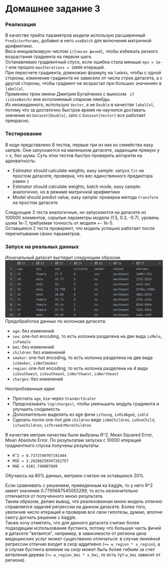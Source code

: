 # Домашнее задание 3

### Реализация
В качестве трейта параметров модели использую расширенный `PredictorParams`, добавил в него `useBatch` для включения матричной арифметики.  
Веса инициализирую числом `1/{число фичей}`, чтобы избежать резкого возрастания градиента на первом шаге.  
Останавливаю градиентный спуск, если ошибка стала меньше `eps = 1e-7` или прошло `maxIterations = 10000` итераций.  
При пересчете градиента, домножаю формулу на `lambda`, чтобы с одной стороны, изменение градиента не зависело от числа строк датасета, а с другой стороны, чтобы градиент не возрастал при больших значениях в `labelCol`.  
Применяю трюк имени Дмитрия Бугайченко с выносом ` if (isUseBatch)` вне исполняемый спарком лямбды.  
Из неожиданного, использую `Vector`, а не `Double` в качестве `labelCol`, потому что за достаточно быстрое время не научился доставать значения из `Dataset[Double]`, зато с `Dataset[Vector]` все работает прекрасно.

### Тестирование
В коде представлено 8 тестов, первые три из них из семейства easy sample. Они запускаются на маленьком датасете, задающим прямую y = x, без шума. Суть этих тестов быстро проверить алгоритм на адекватность:
* Estimator should calculate weights, easy sample: запуск `fit` на простом датасете, проверка, что вес единственного предиктора равен `1`
* Estimator should calculate weights, batch mode, easy sample: аналогично, но в режиме матричной арифметики
* Model should predict value, easy sample: проверка метода `transform` на простом датасете

Следующие 3 теста аналогичные, но запускаются на датасете из 100000 элементов, скрытые параметры модели (1.5, 0.3, -0.7), уровень шума 1e-7, требуемая точность от модели +- 1e-5.  
Оставшиеся 2 теста проверяют, что модель успешно работает после перечитывания своих параметров. 

### Запуск на реальных данных
Изначальный датасет выглядит следующим образом.  
![](dataset.png)  
Предобработка данных по колонкам датасета:
* `age`: без изменений 
* `sex`: one-hot encoding, то есть колонка разделена на две вида `isMale`, `isFemale`
* `bmi`: без изменений
* `children`: без изменений
* `smoker`: one-hot encoding, то есть колонка разделена на две вида `isSmoker`, `isNotSmoker`
* `region`: one-hot encoding, то есть колонка разделена на 4 вида `isSouthwest`, `isSoutheast`, `isNorthwest`, `isNortheast`
* `charges`: без изменений

Неопробованные идеи: 
* Прогнать `age`, `bim` через `StandartScaler`
* Предсказывать `log(charges)`, чтобы уменьшить модуль градиента и улучшить сходимость
* Дополнительно выделить из age фичи `isYoung`, `isMidAged`, `isOld`
* Сделать почти one-hot для `children` виде `isNoChildren`, `isOneChild`, `isTwoChildren`, `isThreeOrMoreChildren`

В качестве метрик качества были выбраны R^2, Mean Squared Error, Mean Absolute Error. По результатам запуска с 10000 итераций градиентного спуска получены результаты:
* `R^2 = 0.7373740707191444`
* `MSE = 3.282862503472617E7`
* `MAE = 4101.749887609`

Обучаюсь на 80% данных, метрики считаю на оставшихся 20%.

Если сравнивать с решением, приведенным ка kaggle, то у него R^2 имеет значение 0.7795687545055299, то есть незначительно отличается от полученного мною результата.  
Таким образом, делаю вывод, что реализованная мною модель отлично справляется задачей регрессии на данном датасете. Более того, увеличив число итераций и проверив все свои гипотезы, думаю, вполне смогу догнать решение с kaggle.  
Также хочу отметить, что для данного датасета считаю более подходящим использование бустинга, потому что большая часть фичей в датасете "ветвится", например, в зависимости от региона цена медицинских услуг может существенно отличаться: в случае линейной регрессии отличие входит в скор аддитивно (`+= w_region * x_region`), а в случае бустинга влияние на скор может быть более гибким за счет ветвления дерева (`+= w_region_bmi * x_bmi`, то есть тут `w_bmi` зависит от региона). 